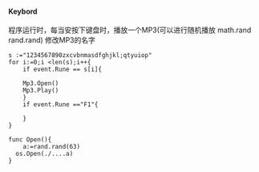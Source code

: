 #### Keybord

   程序运行时，每当安按下键盘时，播放一个MP3(可以进行随机播放 math.rand   rand.rand)  修改MP3的名字

```
s :="1234567890zxcvbnmasdfghjkl;qtyuiop"
for i:=0;i <len(s);i++{
	if event.Rune == s[i]{
	
	Mp3.Open()
	Mp3.Play()
	}
	if event.Rune =="F1"{
	 
	}
}

func Open(){
	a:=rand.rand(63)
  os.Open(./....a)
}


```

